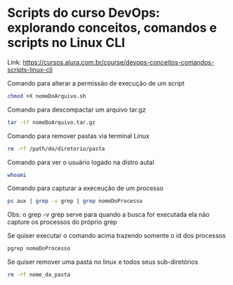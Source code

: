 # Scripts do curso DevOps: explorando conceitos, comandos e scripts no Linux CLI
Link: https://cursos.alura.com.br/course/devops-conceitos-comandos-scripts-linux-cli

Comando para alterar a permissão de execução de um script

```bash
chmod +X nomeDoArquivo.sh
```
Comando para descompactar um arquivo tar.gz

```bash
tar -tf nomeDoArquivo.tar.gz
```

Comando para remover pastas via terminal Linux
```bash 
rm -rf /path/do/diretorio/pasta
```

Comando para ver o usuário logado na distro autal
```bash 
whoami
```

Comando para capturar a execeução de um processo
```bash 
ps aux | grep -v grep | grep nomeDoProcesso
```
Obs: o grep -v grep serve para quando a busca for executada ela não capture os processos do próprio grep

Se quiser executar o comando acima trazendo somente o id dos processos
```bash 
pgrep nomeDoProcesso
```

Se quiser remover uma pasta no linux e todos seus sub-diretórios
```bash
rm -rf nome_da_pasta
```
